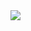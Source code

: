 <a href="[https://www.google.com](https://tryhackme.com/r/p/arcanis)">
  <img src="your-image.jpg">
</a>
